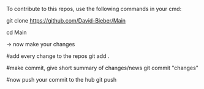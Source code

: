 To contribute to this repos, use the following commands in your cmd:




git clone https://github.com/David-Bieber/Main

cd Main

-> now make your changes

#add every change to the repos
git add .

#make commit, give short summary of changes/news
git commit "changes"

#now push your commit to the hub
git push
